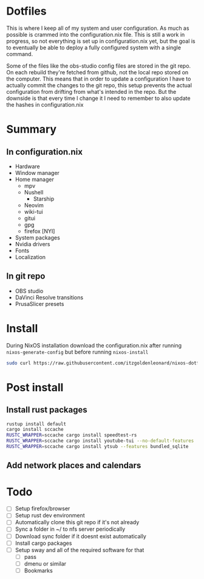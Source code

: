 # Dotfiles

This is where I keep all of my system and user configuration. As much as possible is crammed into the configuration.nix file. This is still a work in progress, so not everything is set up in configuration.nix yet, but the goal is to eventually be able to deploy a fully configured system with a single command.

Some of the files like the obs-studio config files are stored in the git repo. On each rebuild they're fetched from github, not the local repo stored on the computer. This means that in order to update a configuration I have to actually commit the changes to the git repo, this setup prevents the actual configuration from drifting from what's intended in the repo. But the downside is that every time I change it I need to remember to also update the hashes in configuration.nix

# Summary
## In configuration.nix
- Hardware
- Window manager
- Home manager
    - mpv
    - Nushell
        - Starship
    - Neovim
    - wiki-tui
    - gitui
    - gpg
    - firefox [NYI]
- System packages
- Nvidia drivers
- Fonts
- Localization

## In git repo
- OBS studio
- DaVinci Resolve transitions
- PrusaSlicer presets

# Install

During NixOS installation download the configuration.nix after running `nixos-generate-config` but before running `nixos-install`

```sh
sudo curl https://raw.githubusercontent.com/itzgoldenleonard/nixos-dotfiles/master/configuration.nix -o /mnt/etc/nixos/configuration.nix
```
# Post install

## Install rust packages

```sh
rustup install default
cargo install sccache
RUSTC_WRAPPER=sccache cargo install speedtest-rs
RUSTC_WRAPPER=sccache cargo install youtube-tui --no-default-features
RUSTC_WRAPPER=sccache cargo install ytsub --features bundled_sqlite    # You might be able to install everything in one line (that's a challenge)
```

## Add network places and calendars


# Todo

- [ ] Setup firefox/browser
- [ ] Setup rust dev environment
- [ ] Automatically clone this git repo if it's not already
- [ ] Sync a folder in ~/ to nfs server periodically
- [ ] Download sync folder if it doesnt exist automatically
- [ ] Install cargo packages
- [ ] Setup sway and all of the required software for that
    - [ ] pass
    - [ ] dmenu or similar
    - [ ] Bookmarks
